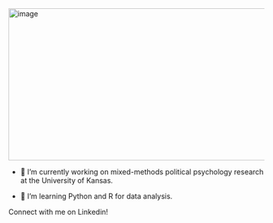 <img width="1000" height="300" alt="image" src="https://github.com/user-attachments/assets/a0357bfe-c71a-474a-a210-4e171894fa3d" />

- 🔭 I’m currently working on mixed-methods political psychology research at the University of Kansas.

- 🌱 I’m learning Python and R for data analysis.

Connect with me on Linkedin!
